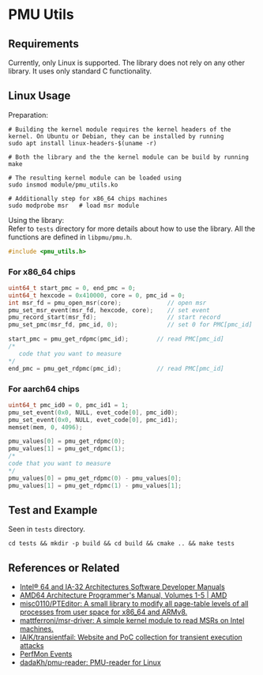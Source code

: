 # PMU Utils

## Requirements

Currently, only Linux is supported. The library does not rely on any other library. It uses only standard C functionality.

## Linux Usage

Preparation:

```shell
# Building the kernel module requires the kernel headers of the kernel. On Ubuntu or Debian, they can be installed by running
sudo apt install linux-headers-$(uname -r)

# Both the library and the the kernel module can be build by running
make

# The resulting kernel module can be loaded using
sudo insmod module/pmu_utils.ko

# Additionally step for x86_64 chips machines
sudo modprobe msr   # load msr module
```

Using the library:  
Refer to `tests` directory for more details about how to use the library. All the functions are defined in `libpmu/pmu.h`.

```c
#include <pmu_utils.h>
```

### For x86_64 chips

```c
uint64_t start_pmc = 0, end_pmc = 0;
uint64_t hexcode = 0x410000, core = 0, pmc_id = 0;
int msr_fd = pmu_open_msr(core);             // open msr
pmu_set_msr_event(msr_fd, hexcode, core);    // set event
pmu_record_start(msr_fd);                    // start record
pmu_set_pmc(msr_fd, pmc_id, 0);              // set 0 for PMC[pmc_id]

start_pmc = pmu_get_rdpmc(pmc_id);        // read PMC[pmc_id]
/*
   code that you want to measure
*/
end_pmc = pmu_get_rdpmc(pmc_id);          // read PMC[pmc_id]
```

### For aarch64 chips

```c
uint64_t pmc_id0 = 0, pmc_id1 = 1;
pmu_set_event(0x0, NULL, evet_code[0], pmc_id0);
pmu_set_event(0x0, NULL, evet_code[0], pmc_id1);
memset(mem, 0, 4096);

pmu_values[0] = pmu_get_rdpmc(0);
pmu_values[1] = pmu_get_rdpmc(1);
/*
code that you want to measure
*/
pmu_values[0] = pmu_get_rdpmc(0) - pmu_values[0];
pmu_values[1] = pmu_get_rdpmc(1) - pmu_values[1];
``````

## Test and Example

Seen in `tests` directory.

```shell
cd tests && mkdir -p build && cd build && cmake .. && make tests
```

## References or Related
- [Intel® 64 and IA-32 Architectures Software Developer Manuals](https://www.intel.com/content/www/us/en/developer/articles/technical/intel-sdm.html)
- [AMD64 Architecture Programmer's Manual, Volumes 1-5 | AMD](https://www.amd.com/en/support/tech-docs/amd64-architecture-programmers-manual-volumes-1-5)
- [misc0110/PTEditor: A small library to modify all page-table levels of all processes from user space for x86_64 and ARMv8.](https://github.com/misc0110/PTEditor)
- [mattferroni/msr-driver: A simple kernel module to read MSRs on Intel machines.](https://github.com/mattferroni/msr-driver)
- [IAIK/transientfail: Website and PoC collection for transient execution attacks](https://github.com/IAIK/transientfail)
- [PerfMon Events](https://perfmon-events.intel.com/#)
- [dadaKh/pmu-reader: PMU-reader for Linux](https://github.com/dadaKh/pmu-reader)
